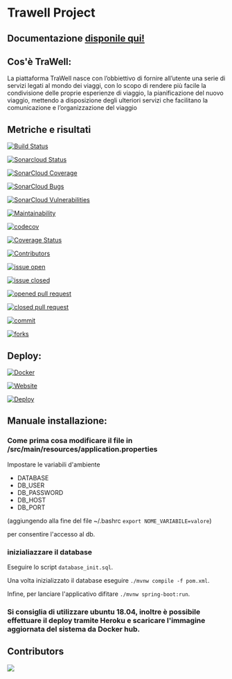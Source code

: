 
# Trawell Project

## Documentazione [disponile qui!](https://drive.google.com/drive/folders/1XJY9enjR8BZve7qnEP1GOPHmPSA11GEf?usp=sharing)

## Cos'è TraWell:
La piattaforma TraWell nasce con l’obbiettivo di fornire all’utente una serie di servizi legati al mondo
dei viaggi, con lo scopo di rendere più facile la condivisione delle proprie esperienze di viaggio, la
pianificazione del nuovo viaggio, mettendo a disposizione degli ulteriori servizi che facilitano la
comunicazione e l’organizzazione del viaggio

## Metriche e risultati 
[![Build Status](https://travis-ci.com/alexminichino/trawell.svg?branch=master)](https://travis-ci.com/alexminichino/trawell)

[![Sonarcloud Status](https://sonarcloud.io/api/project_badges/measure?project=alexminichino_trawell&metric=alert_status)](https://sonarcloud.io/dashboard?id=alexminichino_trawell) 

 [![SonarCloud Coverage](https://sonarcloud.io/api/project_badges/measure?project=alexminichino_trawell&metric=coverage)](https://sonarcloud.io/component_measures/metric/coverage/list?id=alexminichino_trawell)

 [![SonarCloud Bugs](https://sonarcloud.io/api/project_badges/measure?project=alexminichino_trawell&metric=bugs)](https://sonarcloud.io/component_measures/metric/reliability_rating/list?id=alexminichino_trawell)

 [![SonarCloud Vulnerabilities](https://sonarcloud.io/api/project_badges/measure?project=alexminichino_trawell&metric=vulnerabilities)](https://sonarcloud.io/component_measures/metric/security_rating/list?id=alexminichino_trawell)

 [![Maintainability](https://api.codeclimate.com/v1/badges/ef0e304631b60709a830/maintainability)](https://codeclimate.com/github/alexminichino/trawell/maintainability)

 [![codecov](https://codecov.io/gh/alexminichino/trawell/branch/master/graph/badge.svg)](https://codecov.io/gh/alexminichino/trawell)

 [![Coverage Status](https://coveralls.io/repos/github/alexminichino/trawell/badge.svg?branch=master)](https://coveralls.io/github/alexminichino/trawell?branch=master)

[![Contributors](https://img.shields.io/github/contributors/alexminichino/trawell)](https://github.com/alexminichino/trawell/graphs/contributors)



[![issue open](https://img.shields.io/github/issues/alexminichino/trawell)](https://github.com/alexminichino/trawell/issues)

[![issue closed](https://img.shields.io/github/issues-closed/alexminichino/trawell)](https://github.com/alexminichino/trawell/issues?q=is%3Aissue+is%3Aclosed)



[![opened pull request](https://img.shields.io/github/issues-pr/alexminichino/trawell)](https://github.com/alexminichino/trawell/pulls)



[![closed pull request](https://img.shields.io/github/issues-pr-closed/alexminichino/trawell)](https://github.com/alexminichino/trawell/pulls?q=is%3Apr+is%3Aclosed)

[![commit](https://img.shields.io/github/commit-activity/m/alexminichino/trawell)](https://github.com/alexminichino/trawell/commits)



[![forks](https://img.shields.io/github/forks/alexminichino/trawell)](https://github.com/alexminichino/trawell/network/members)


## Deploy:

[![Docker](https://img.shields.io/docker/automated/alexminichino/trawell)](https://hub.docker.com/r/alexminichino/trawell)


[![Website](https://img.shields.io/website?up_message=online&url=https%3A%2F%2Ftrawellunisa.herokuapp.com%2F)](https://trawellunisa.herokuapp.com/)



[![Deploy](https://www.herokucdn.com/deploy/button.svg)](https://heroku.com/deploy?template=https://github.com/alexminichino/trawell)




## Manuale installazione:


### Come prima cosa modificare il file in /src/main/resources/application.properties

Impostare le variabili d'ambiente 
- DATABASE
- DB_USER
- DB_PASSWORD
- DB_HOST
- DB_PORT

 (aggiungendo alla fine del file ~/.bashrc  `export NOME_VARIABILE=valore`)

per consentire l'accesso al db.

### inizialiazzare il database
Eseguire lo script `database_init.sql`.

Una volta inizializzato il database eseguire `./mvnw compile -f pom.xml`.

Infine, per lanciare l'applicativo difitare `./mvnw spring-boot:run`.


### Si consiglia di utilizzare ubuntu 18.04, inoltre è possibile effettuare il deploy tramite Heroku e scaricare l'immagine aggiornata del sistema da Docker hub.
## Contributors


<a href="https://github.com/alexminichino/trawell/graphs/contributors">
  <img src="https://contributors-img.firebaseapp.com/image?repo=alexminichino/trawell" />
</a>
